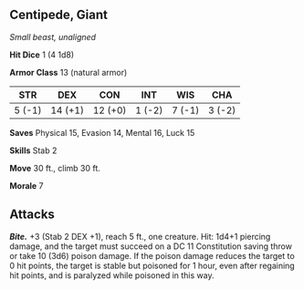 ## Centipede, Giant

*Small beast, unaligned*

**Hit Dice** 1 (4 1d8)

**Armor Class** 13 (natural armor)

| STR     | DEX     | CON     | INT     | WIS     | CHA     |
|---------|---------|---------|---------|---------|---------|
|  5 (-1) | 14 (+1) | 12 (+0) |  1 (-2) |  7 (-1) |  3 (-2) |

**Saves** Physical 15, Evasion 14, Mental 16, Luck 15

**Skills** Stab 2

**Move** 30 ft., climb 30 ft.

**Morale** 7

## Attacks

***Bite.*** +3 (Stab 2 DEX +1), reach 5 ft., one creature. Hit: 1d4+1 piercing damage, and the target must succeed on a DC 11 Constitution saving throw or take 10 (3d6) poison damage. If the poison damage reduces the target to 0 hit points, the target is stable but poisoned for 1 hour, even after regaining hit points, and is paralyzed while poisoned in this way.

